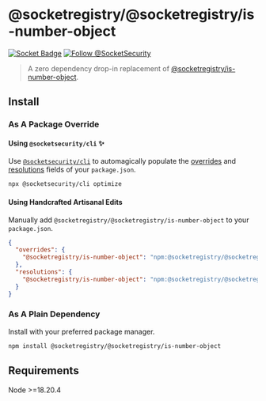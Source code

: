 # @socketregistry/@socketregistry/is-number-object

[![Socket Badge](https://socket.dev/api/badge/npm/package/@socketregistry/@socketregistry/is-number-object)](https://socket.dev/npm/package/@socketregistry/@socketregistry/is-number-object)
[![Follow @SocketSecurity](https://img.shields.io/twitter/follow/SocketSecurity?style=social)](https://twitter.com/SocketSecurity)

> A zero dependency drop-in replacement of
> [@socketregistry/is-number-object](https://www.npmjs.com/package/@socketregistry/is-number-object).

## Install

### As A Package Override

#### Using `@socketsecurity/cli` :sparkles:

Use [`@socketsecurity/cli`](https://www.npmjs.com/package/@socketsecurity/cli)
to automagically populate the
[overrides](https://docs.npmjs.com/cli/v9/configuring-npm/package-json#overrides)
and [resolutions](https://yarnpkg.com/configuration/manifest#resolutions) fields
of your `package.json`.

```sh
npx @socketsecurity/cli optimize
```

#### Using Handcrafted Artisanal Edits

Manually add `@socketregistry/@socketregistry/is-number-object` to your
`package.json`.

```json
{
  "overrides": {
    "@socketregistry/is-number-object": "npm:@socketregistry/@socketregistry/is-number-object@^1"
  },
  "resolutions": {
    "@socketregistry/is-number-object": "npm:@socketregistry/@socketregistry/is-number-object@^1"
  }
}
```

### As A Plain Dependency

Install with your preferred package manager.

```sh
npm install @socketregistry/@socketregistry/is-number-object
```

## Requirements

Node &gt;=18.20.4
